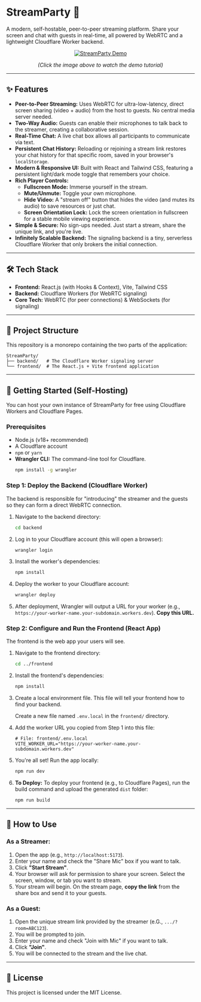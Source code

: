 
# StreamParty 🚀

A modern, self-hostable, peer-to-peer streaming platform. Share your screen and chat with guests in real-time, all powered by WebRTC and a lightweight Cloudflare Worker backend.

<div align="center">

[![StreamParty Demo](https://img.youtube.com/vi/EKNL_f0QXCY/0.jpg)](https://www.youtube.com/watch?v=EKNL_f0QXCY)

*(Click the image above to watch the demo tutorial)*
</div>

-----

## ✨ Features

  * **Peer-to-Peer Streaming:** Uses WebRTC for ultra-low-latency, direct screen sharing (video + audio) from the host to guests. No central media server needed.
  * **Two-Way Audio:** Guests can enable their microphones to talk back to the streamer, creating a collaborative session.
  * **Real-Time Chat:** A live chat box allows all participants to communicate via text.
  * **Persistent Chat History:** Reloading or rejoining a stream link restores your chat history for that specific room, saved in your browser's `localStorage`.
  * **Modern & Responsive UI:** Built with React and Tailwind CSS, featuring a persistent light/dark mode toggle that remembers your choice.
  * **Rich Player Controls:**
      * **Fullscreen Mode:** Immerse yourself in the stream.
      * **Mute/Unmute:** Toggle your own microphone.
      * **Hide Video:** A "stream off" button that hides the video (and mutes its audio) to save resources or just chat.
      * **Screen Orientation Lock:** Lock the screen orientation in fullscreen for a stable mobile viewing experience.
  * **Simple & Secure:** No sign-ups needed. Just start a stream, share the unique link, and you're live.
  * **Infinitely Scalable Backend:** The signaling backend is a tiny, serverless Cloudflare Worker that only brokers the initial connection.

-----

## 🛠️ Tech Stack

  * **Frontend:** React.js (with Hooks & Context), Vite, Tailwind CSS
  * **Backend:** Cloudflare Workers (for WebRTC signaling)
  * **Core Tech:** WebRTC (for peer connections) & WebSockets (for signaling)

-----

## 📁 Project Structure

This repository is a monorepo containing the two parts of the application:

```
StreamParty/
├── backend/   # The Cloudflare Worker signaling server
└── frontend/  # The React.js + Vite frontend application
```

-----

## 🚀 Getting Started (Self-Hosting)

You can host your own instance of StreamParty for free using Cloudflare Workers and Cloudflare Pages.

### Prerequisites

  * Node.js (v18+ recommended)
  * A Cloudflare account
  * `npm` or `yarn`
  * **Wrangler CLI:** The command-line tool for Cloudflare.
    ```bash
    npm install -g wrangler
    ```

### Step 1: Deploy the Backend (Cloudflare Worker)

The backend is responsible for "introducing" the streamer and the guests so they can form a direct WebRTC connection.

1.  Navigate to the backend directory:

    ```bash
    cd backend
    ```

2.  Log in to your Cloudflare account (this will open a browser):

    ```bash
    wrangler login
    ```

3.  Install the worker's dependencies:

    ```bash
    npm install
    ```

4.  Deploy the worker to your Cloudflare account:

    ```bash
    wrangler deploy
    ```

5.  After deployment, Wrangler will output a URL for your worker (e.g., `https://your-worker-name.your-subdomain.workers.dev`). **Copy this URL.**

### Step 2: Configure and Run the Frontend (React App)

The frontend is the web app your users will see.

1.  Navigate to the frontend directory:

    ```bash
    cd ../frontend
    ```

2.  Install the frontend's dependencies:

    ```bash
    npm install
    ```

3.  Create a local environment file. This file will tell your frontend how to find your backend.

    Create a new file named `.env.local` in the `frontend/` directory.

4.  Add the worker URL you copied from Step 1 into this file:

    ```env
    # File: frontend/.env.local
    VITE_WORKER_URL="https://your-worker-name.your-subdomain.workers.dev"
    ```

5.  You're all set\! Run the app locally:

    ```bash
    npm run dev
    ```

6.  **To Deploy:** To deploy your frontend (e.g., to Cloudflare Pages), run the build command and upload the generated `dist` folder:

    ```bash
    npm run build
    ```

-----

## 🧐 How to Use

### As a Streamer:

1.  Open the app (e.g., `http://localhost:5173`).
2.  Enter your name and check the "Share Mic" box if you want to talk.
3.  Click **"Start Stream"**.
4.  Your browser will ask for permission to share your screen. Select the screen, window, or tab you want to stream.
5.  Your stream will begin. On the stream page, **copy the link** from the share box and send it to your guests.

### As a Guest:

1.  Open the unique stream link provided by the streamer (e.G., `.../?room=ABC123`).
2.  You will be prompted to join.
3.  Enter your name and check "Join with Mic" if you want to talk.
4.  Click **"Join"**.
5.  You will be connected to the stream and the live chat.

-----

## 📄 License

This project is licensed under the MIT License.
